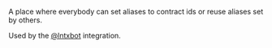 A place where everybody can set aliases to contract ids or reuse aliases set by others.

Used by the [@lntxbot](https://t.me/lntxbot) integration.